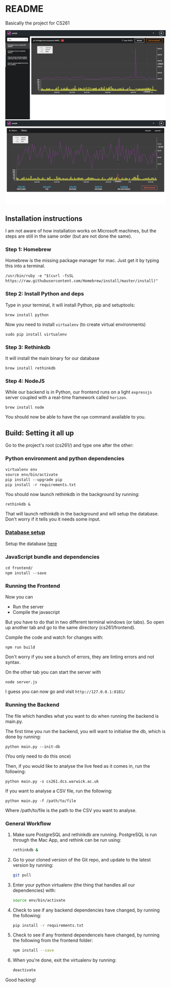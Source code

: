 # README

Basically the project for CS261

![Anomaly graph](docs/alert-dashboard.png)
![Symbol graph](docs/symbol-dashboard.png)

## Installation instructions

I am not aware of how installation works on Microsoft machines,
but the steps are still in the same order (but are not done the same).

### Step 1: Homebrew

Homebrew is the missing package manager for mac.
Just get it by typing this into a terminal.

    /usr/bin/ruby -e "$(curl -fsSL https://raw.githubusercontent.com/Homebrew/install/master/install)"


### Step 2: Install Python and deps

Type in your terminal, it will install Python, pip and setuptools:

    brew install python

Now you need to install `virtualenv` (to create virtual environments)

    sudo pip install virtualenv

### Step 3: Rethinkdb

It will install the main binary for our database

    brew install rethinkdb


### Step 4: NodeJS

While our backend is in Python, our frontend runs on a light
`expressjs` server coupled with a real-time framework
called `horizon`.

    brew install node

You should now be able to have the `npm` command available to you.

## Build: Setting it all up

Go to the project's root (cs261/) and type one after the other:

### Python environment and python dependencies

    virtualenv env
    source env/bin/activate
    pip install --upgrade pip
    pip install -r requirements.txt

You should now launch rethinkdb in the background by running:

    rethinkdb &

That will launch rethinkdb in the background and will setup the
database. Don't worry if it tells you it needs some input.

### [Database setup](docs/Database.md)

Setup the database [here](docs/Database.md)

### JavaScript bundle and dependencies

    cd frontend/
    npm install --save


### Running the Frontend

Now you can
- Run the server
- Compile the javascript

But you have to do that in two different terminal windows (or tabs). So open up another tab and go to the same directory (cs261/frontend).

Compile the code and watch for changes with:

    npm run build

Don't worry if you see a bunch of errors, they are linting errors
and not syntax.

On the other tab you can start the server with

    node server.js

I guess you can now go and visit `http://127.0.0.1:8181/`


### Running the Backend

The file which handles what you want to do when running the backend is main.py.

The first time you run the backend, you will want to initialise the db, which is done by running:

    python main.py --init-db

(You only need to do this once)

Then, if you would like to analyse the live feed as it comes in, run the following:

    python main.py -s cs261.dcs.warwick.ac.uk

If you want to analyse a CSV file, run the following:

    python main.py -f /path/to/file

Where /path/to/file is the path to the CSV you want to analyse.


### General Workflow

1. Make sure PostgreSQL and rethinkdb are running. PostgreSQL is run through the Mac App, and rethink can be run using:

    ```bash
    rethinkdb &
    ```

2. Go to your cloned version of the Git repo, and update to the latest version by running:

    ```bash
    git pull
    ```

3. Enter your python virtualenv (the thing that handles all our dependencies) with:

    ```bash
    source env/bin/activate
    ```

4. Check to see if any backend dependencies have changed, by running the following:

    ```bash
    pip install -r requirements.txt
    ```

5. Check to see if any frontend dependenceis have changed, by running the following from the frontend folder:

    ```bash
    npm install --save
    ```

6. When you're done, exit the virtualenv by running:

    ```bash
    deactivate
    ```

Good hacking!
